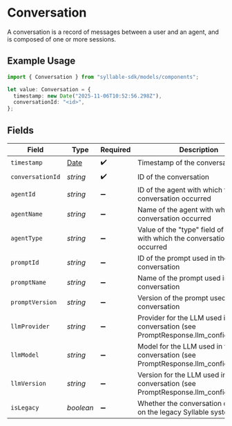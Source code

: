 # Conversation

A conversation is a record of messages between a user and an agent, and is composed of one or
more sessions.

## Example Usage

```typescript
import { Conversation } from "syllable-sdk/models/components";

let value: Conversation = {
  timestamp: new Date("2025-11-06T10:52:56.298Z"),
  conversationId: "<id>",
};
```

## Fields

| Field                                                                                         | Type                                                                                          | Required                                                                                      | Description                                                                                   |
| --------------------------------------------------------------------------------------------- | --------------------------------------------------------------------------------------------- | --------------------------------------------------------------------------------------------- | --------------------------------------------------------------------------------------------- |
| `timestamp`                                                                                   | [Date](https://developer.mozilla.org/en-US/docs/Web/JavaScript/Reference/Global_Objects/Date) | :heavy_check_mark:                                                                            | Timestamp of the conversation                                                                 |
| `conversationId`                                                                              | *string*                                                                                      | :heavy_check_mark:                                                                            | ID of the conversation                                                                        |
| `agentId`                                                                                     | *string*                                                                                      | :heavy_minus_sign:                                                                            | ID of the agent with which the conversation occurred                                          |
| `agentName`                                                                                   | *string*                                                                                      | :heavy_minus_sign:                                                                            | Name of the agent with which the conversation occurred                                        |
| `agentType`                                                                                   | *string*                                                                                      | :heavy_minus_sign:                                                                            | Value of the "type" field of the agent with which the conversation occurred                   |
| `promptId`                                                                                    | *string*                                                                                      | :heavy_minus_sign:                                                                            | ID of the prompt used in the conversation                                                     |
| `promptName`                                                                                  | *string*                                                                                      | :heavy_minus_sign:                                                                            | Name of the prompt used in the conversation                                                   |
| `promptVersion`                                                                               | *string*                                                                                      | :heavy_minus_sign:                                                                            | Version of the prompt used in the conversation                                                |
| `llmProvider`                                                                                 | *string*                                                                                      | :heavy_minus_sign:                                                                            | Provider for the LLM used in the conversation (see PromptResponse.llm_config.provider)        |
| `llmModel`                                                                                    | *string*                                                                                      | :heavy_minus_sign:                                                                            | Model for the LLM used in the conversation (see PromptResponse.llm_config.model)              |
| `llmVersion`                                                                                  | *string*                                                                                      | :heavy_minus_sign:                                                                            | Version for the LLM used in the conversation (see PromptResponse.llm_config.version)          |
| `isLegacy`                                                                                    | *boolean*                                                                                     | :heavy_minus_sign:                                                                            | Whether the conversation occurred on the legacy Syllable system                               |